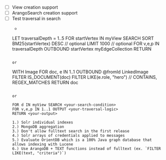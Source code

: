 - [ ] View creation support
- [ ] ArangoSearch creation support
- [ ] Test traversal in search
    - ```text
    LET traversalDepth = 1..5
    FOR startVertex IN myView SEARCH <your-search-condition>
    SORT BM25(startVertex) DESC // optional
    LIMIT 1000 // optional
    FOR v,e,p IN traversalDepth OUTBOUND startVertex myEdgeCollection
    <your-traversal-logic>
    RETURN <your-return-value>
    ```
    
    or
    
    ```
    WITH Image
    FOR doc, e IN 1..1 OUTBOUND @fromId LinkedImage
       FILTER IS_DOCUMENT(doc)
       FILTER LIKE(e.role, "hero") // CONTAINS, REGEX_MATCHES
       RETURN doc
   ```
   
   or
   
   FOR d IN myView SEARCH <your-search-condition>
   FOR v,e,p IN 1..1 OUTPUT <your-traversal-logic>
   RETURN <your-output>
   
   1.) Solr individual indexes
   2.) MongoDB aggregation
   3.) Don't allow fulltext search in the first release
   4.) Solr arrays of credentials applied to messages
   5.) Evaluate OrientDB which is a 100% Java graph database that allows indexing with Lucene
   6.) Use ArangoDB + TEXT functions instead of fulltext (ex. `FILTER LIKE(text, "criteria")`)